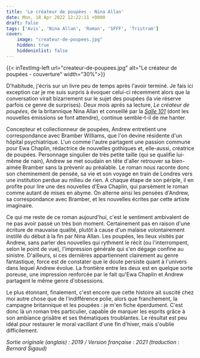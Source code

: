 ```yaml
---
title: 'Le créateur de poupées - Nina Allan'
date: Mon, 18 Apr 2022 12:22:11 +0000
draft: false
tags: ['Avis', 'Nina Allan', 'Roman', 'SFFF', 'Tristram']
cover: 
    image: "createur-de-poupees.jpg"
    hidden: true
    hiddeninlist: false
---
```


{{< inTextImg-left url="createur-de-poupees.jpg" alt="Le créateur de poupées - couverture" width="30%">}}

D'habitude, j'écris sur un livre peu de temps après l'avoir terminé. Je fais ici exception car je me suis surpris à évoquer celui-ci récemment alors que la conversation virait bizarrement sur le sujet des poupées (la vie réserve parfois ce genre de surprises). Deux mois après sa lecture, _Le créateur de poupées_, de la britannique Nina Allan et conseillé par la [_Salle 101_](https://emission.salle101.org/) (dont les nouvelles émissions se font attendre), continue semble-t-il de me hanter.

Concepteur et collectionneur de poupées, Andrew entretient une correspondance avec Bramber Williams, que l'on devine résidente d'un hôpital psychiatrique. L'un comme l'autre partagent une passion commune pour Ewa Chaplin, rédactrice de nouvelles gothiques et, elle-aussi, créatrice de poupées. Personnage singulier de très petite taille (qui se qualifie lui-même de nain), Andrew se met soudain en tête d'aller retrouver sa bien-aimée Bramber sans la prévenir au préalable. Le roman nous raconte donc son cheminement de pensée, sa vie et son voyage en train de Londres vers une institution perdue au milieu de rien. A chaque étape de son périple, il en profite pour lire une des nouvelles d'Ewa Chaplin, qui parsèment le roman comme autant de mises en abyme. On alterne ainsi les pensées d'Andrew, sa correspondance avec Bramber, et les nouvelles écrites par cette artiste imaginaire.

Ce qui me reste de ce roman aujourd'hui, c'est le sentiment ambivalent de ne pas avoir passé un très bon moment. Certainement pas en raison d'une écriture de mauvaise qualité, plutôt à cause d'un malaise volontairement instillé du début à la fin par Nina Allan. Les poupées, les lieux visités par Andrew, sans parler des nouvelles qui rythment le récit (ou l'interrompent, selon le point de vue), l'impression générale qui s'en dégage confine au sinistre. D'ailleurs, si ces dernières appartiennent clairement au genre fantastique, force est de constater que le doute persiste quant à l'univers dans lequel Andrew évolue. La frontière entre les deux est en quelque sorte poreuse, une impression renforcée par le fait qu'Ewa Chaplin et Andrew partagent le même genre d'obsessions.

Le plus étonnant, finalement, c'est encore que cette histoire ait suscité chez moi autre chose que de l'indifférence polie, alors que franchement, la campagne britannique et les poupées : je m'en fiche éperdument. C'est donc là un roman très particulier, capable de marquer les esprits grâce à son ambiance grisâtre et ses thématiques troublantes. Le résultat est peu idéal pour restaurer le moral vacillant d'une fin d'hiver, mais s'oublie difficilement.

_Sortie originale (anglais) : 2019 / Version française : 2021 (traduction : Bernard Sigaud)_
